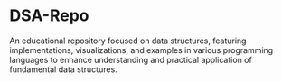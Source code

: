 # DSA-Repo
An educational repository focused on data structures, featuring implementations, visualizations, and examples in various programming languages to enhance understanding and practical application of fundamental data structures.
